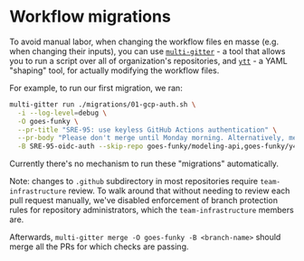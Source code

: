 # Workflow migrations
To avoid manual labor, when changing the workflow files en masse (e.g. when changing their inputs),
you can use [`multi-gitter`](https://github.com/lindell/multi-gitter) - a tool that allows you to run
a script over all of organization's repositories, and [`ytt`](https://carvel.dev/ytt/) - a YAML "shaping" tool,
for actually modifying the workflow files.

For example, to run our first migration, we ran:

```sh
multi-gitter run ./migrations/01-gcp-auth.sh \
  -i --log-level=debug \
  -O goes-funky \
  --pr-title "SRE-95: use keyless GitHub Actions authentication" \
  --pr-body "Please don't merge until Monday morning. Alternatively, merge when your deployments start failing GCP authentication." \
  -B SRE-95-oidc-auth --skip-repo goes-funky/modeling-api,goes-funky/y42-frontend,goes-funky/dbt-functions,goes-funky/fivetran-functions
```

Currently there's no mechanism to run these "migrations" automatically.

Note: changes to `.github` subdirectory in most repositories require `team-infrastructure` review. To walk around that without needing
to review each pull request manually, we've disabled enforcement of branch protection rules for repository administrators, which the
`team-infrastructure` members are.

Afterwards, `multi-gitter merge -O goes-funky -B <branch-name>` should merge all the PRs for which checks are passing.
